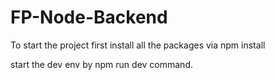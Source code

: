 # FP-Node-Backend

To start the project first install all the packages via npm install

start the dev env by npm run dev command.
